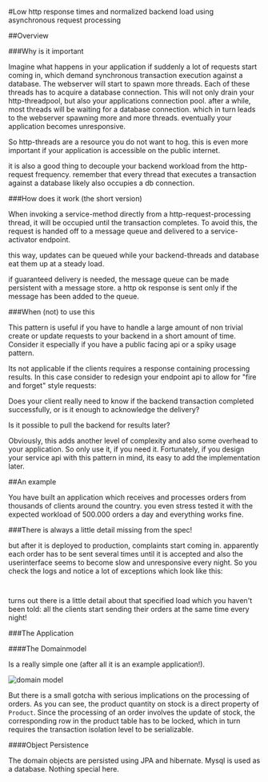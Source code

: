 
#Low http response times and normalized backend load using asynchronous request processing

##Overview

###Why is it important

Imagine what happens in your application if suddenly a lot of requests start coming in, which demand synchronous transaction execution against a database. The webserver will start to spawn more threads. Each of these threads has to acquire a database connection. This will not only drain your http-threadpool, but also your applications connection pool. after a while, most threads will be waiting for a database connection. which in turn leads to the webserver spawning more and more threads. eventually your application becomes unresponsive. 

So http-threads are a resource you do not want to hog. this is even more important if your application is accessible on the public internet.  

it is also a good thing to decouple your backend workload from the http-request frequency. remember that every thread that executes a transaction against a database likely also occupies a db connection. 


###How does it work (the short version)

When invoking a service-method directly from a http-request-processing thread, it will be occupied until the transaction completes. To avoid this, the request is handed off to a message queue and delivered to a service-activator endpoint. 

this way, updates can be queued while your backend-threads and database eat them up at a steady load.

if guaranteed delivery is needed, the message queue can be made persistent with a message store. a http ok response is sent only if the message has been added to the queue. 



###When (not) to use this

This pattern is useful if you have to handle a large amount of non trivial create or update requests to your backend in a short amount of time. Consider it especially if you have a public facing api or a spiky usage pattern.   

Its not applicable if the clients requires a response containing processing results. In this case consider to redesign your endpoint api to allow for "fire and forget" style requests: 

Does your client really need to know if the backend transaction completed successfully, or is it enough to acknowledge the delivery? 

Is it possible to pull the backend for results later?     

Obviously, this adds another level of complexity and also some overhead to your application. So only use it, if you need it. Fortunately, if you design your service api with this pattern in mind, its easy to add the implementation later.

##An example

You have built an application which receives and processes orders from thousands of clients around the country. you even stress tested it with the expected workload of 500.000 orders a day and everything works fine.

###There is always a little detail missing from the spec!

but after it is deployed to production, complaints start coming in. apparently each order has to be sent several times until it is accepted and also the userinterface seems to become slow and unresponsive every night. So you check the logs and notice a lot of exceptions which look like this:

``
``


turns out there is a little detail about that specified load which you haven't been told: all the clients start sending their orders at the same time every night!

###The Application



####The Domainmodel

Is a really simple one (after all it is an example application!). 

![domain model](/resources/2014-08-18-srap-domain-classDiagram.PNG) 

But there is a small gotcha with serious implications on the processing of orders. As you can see, the product quantity on stock is a direct property of ``Product``. Since the processing of an order involves the update of stock, the corresponding row in the product table has to be locked, which in turn requires the transaction isolation level to be serializable.

####Object Persistence

The domain objects are persisted using JPA and hibernate. Mysql is used as a database. Nothing special here.








